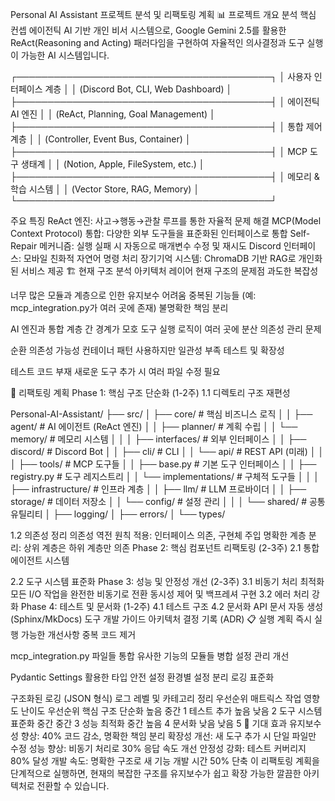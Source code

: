 Personal AI Assistant 프로젝트 분석 및 리팩토링 계획
📊 프로젝트 개요 분석
핵심 컨셉
에이전틱 AI 기반 개인 비서 시스템으로, Google Gemini 2.5를 활용한 ReAct(Reasoning and Acting) 패러다임을 구현하여 자율적인 의사결정과 도구 실행이 가능한 AI 시스템입니다.

┌─────────────────────────────────────────┐
│         사용자 인터페이스 계층          │
│    (Discord Bot, CLI, Web Dashboard)    │
├─────────────────────────────────────────┤
│          에이전틱 AI 엔진              │
│  (ReAct, Planning, Goal Management)     │
├─────────────────────────────────────────┤
│           통합 제어 계층                │
│   (Controller, Event Bus, Container)    │
├─────────────────────────────────────────┤
│         MCP 도구 생태계                │
│  (Notion, Apple, FileSystem, etc.)      │
├─────────────────────────────────────────┤
│          메모리 & 학습 시스템          │
│     (Vector Store, RAG, Memory)         │
└─────────────────────────────────────────┘

주요 특징
ReAct 엔진: 사고→행동→관찰 루프를 통한 자율적 문제 해결
MCP(Model Context Protocol) 통합: 다양한 외부 도구들을 표준화된 인터페이스로 통합
Self-Repair 메커니즘: 실행 실패 시 자동으로 매개변수 수정 및 재시도
Discord 인터페이스: 모바일 친화적 자연어 명령 처리
장기기억 시스템: ChromaDB 기반 RAG로 개인화된 서비스 제공
🏗️ 현재 구조 분석
아키텍처 레이어
현재 구조의 문제점
과도한 복잡성

너무 많은 모듈과 계층으로 인한 유지보수 어려움
중복된 기능들 (예: mcp_integration.py가 여러 곳에 존재)
불명확한 책임 분리

AI 엔진과 통합 계층 간 경계가 모호
도구 실행 로직이 여러 곳에 분산
의존성 관리 문제

순환 의존성 가능성
컨테이너 패턴 사용하지만 일관성 부족
테스트 및 확장성

테스트 코드 부재
새로운 도구 추가 시 여러 파일 수정 필요

🔧 리팩토링 계획
Phase 1: 핵심 구조 단순화 (1-2주)
1.1 디렉토리 구조 재편성

Personal-AI-Assistant/
├── src/
│   ├── core/                    # 핵심 비즈니스 로직
│   │   ├── agent/               # AI 에이전트 (ReAct 엔진)
│   │   ├── planner/             # 계획 수립
│   │   └── memory/              # 메모리 시스템
│   │
│   ├── interfaces/              # 외부 인터페이스
│   │   ├── discord/             # Discord Bot
│   │   ├── cli/                 # CLI
│   │   └── api/                 # REST API (미래)
│   │
│   ├── tools/                   # MCP 도구들
│   │   ├── base.py              # 기본 도구 인터페이스
│   │   ├── registry.py          # 도구 레지스트리
│   │   └── implementations/     # 구체적 도구들
│   │
│   ├── infrastructure/          # 인프라 계층
│   │   ├── llm/                 # LLM 프로바이더
│   │   ├── storage/             # 데이터 저장소
│   │   └── config/              # 설정 관리
│   │
│   └── shared/                  # 공통 유틸리티
│       ├── logging/
│       ├── errors/
│       └── types/

1.2 의존성 정리
의존성 역전 원칙 적용: 인터페이스 의존, 구현체 주입
명확한 계층 분리: 상위 계층은 하위 계층만 의존
Phase 2: 핵심 컴포넌트 리팩토링 (2-3주)
2.1 통합 에이전트 시스템


2.2 도구 시스템 표준화
Phase 3: 성능 및 안정성 개선 (2-3주)
3.1 비동기 처리 최적화
모든 I/O 작업을 완전한 비동기로 전환
동시성 제어 및 백프레셔 구현
3.2 에러 처리 강화
Phase 4: 테스트 및 문서화 (1-2주)
4.1 테스트 구조
4.2 문서화
API 문서 자동 생성 (Sphinx/MkDocs)
도구 개발 가이드
아키텍처 결정 기록 (ADR)
📋 실행 계획
즉시 실행 가능한 개선사항
중복 코드 제거

mcp_integration.py 파일들 통합
유사한 기능의 모듈들 병합
설정 관리 개선

Pydantic Settings 활용한 타입 안전 설정
환경별 설정 분리
로깅 표준화

구조화된 로깅 (JSON 형식)
로그 레벨 및 카테고리 정리
우선순위 매트릭스
작업	영향도	난이도	우선순위
핵심 구조 단순화	높음	중간	1
테스트 추가	높음	낮음	2
도구 시스템 표준화	중간	중간	3
성능 최적화	중간	높음	4
문서화	낮음	낮음	5
🎯 기대 효과
유지보수성 향상: 40% 코드 감소, 명확한 책임 분리
확장성 개선: 새 도구 추가 시 단일 파일만 수정
성능 향상: 비동기 처리로 30% 응답 속도 개선
안정성 강화: 테스트 커버리지 80% 달성
개발 속도: 명확한 구조로 새 기능 개발 시간 50% 단축
이 리팩토링 계획을 단계적으로 실행하면, 현재의 복잡한 구조를 유지보수가 쉽고 확장 가능한 깔끔한 아키텍처로 전환할 수 있습니다.